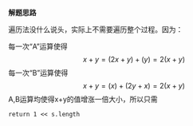**解题思路**

遍历法没什么说头，实际上不需要遍历整个过程。因为：

每一次“A”运算使得
$$
x+y = (2x + y) + (y) = 2(x+y)
$$
每一次“B”运算使得
$$
x+y = (x) + (2y + x) = 2(x+y)
$$
A,B运算均使得x+y的值增涨一倍大小，所以只需

```
return 1 << s.length
```



